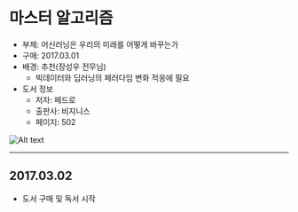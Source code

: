 # 마스터 알고리즘 
- 부제: 머신러닝은 우리의 미래를 어떻게 바꾸는가 
- 구매: 2017.03.01
- 배경: 추천(장성우 전무님)
  - 빅데이터와 딥러닝의 페러다임 변화 적응에 필요
- 도서 정보 
  - 저자: 페드로 
  - 출판사: 비지니스 
  - 페이지: 502
 
![Alt text](http://image.yes24.com/momo/TopCate859/MidCate009/85889716.jpg)

----

## 2017.03.02 
- 도서 구매 및 독서 시작 
